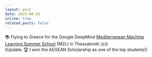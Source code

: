 ```yaml
---
layout: post
date: 2023-08-28
inline: true
related_posts: false
---
```


📚 Flying to Greece for the Google DeepMind [Mediterranean Machine Learning Summer School](https://www.m2lschool.org/home) (M2L) in Thessaloniki 🇬🇷 \
(Update: 🏆 I won the AEGEAN Scholarship as one of the top students!)